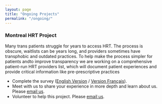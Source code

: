 ```yaml
---
layout: page
title: "Ongoing Projects"
permalink: "/ongoing/"
---
```


### Montreal HRT Project
Many trans patients struggle for years to access HRT. The process is obscure, waitlists can be years long, and  providers sometimes have transphobic and outdated practices. To help make the process simpler for patients andto improve transparency we are working on a comprehensive patient-run HRT providers list, which will document  patient experiences and provide critical information like pre-prescriptive practices

- Complete the survey ([English Version](https://docs.google.com/forms/d/e/1FAIpQLSehs2T8go-Od06pqdrHiz-mZp9HLIr7ag55DNgOh07PvQO0pQ/viewform) / [Version Français](https://docs.google.com/forms/d/e/1FAIpQLSc_1jSH4fMX7F6LKzMNVXEABRKp95M42BMJ7emeK6vsx9Hssw/viewform)).
- Meet with us to share your experience in more depth and learn about us. Please [email us](mailto:{{site.email}}).
- Volunteer to help this project. Please [email us](mailto:{{site.email}}).
